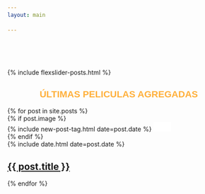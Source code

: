 ```yaml
---
layout: main

---
```


<main class="home" id="post" role="main" itemprop="mainContentOfPage" itemscope="itemscope" itemtype="http://schema.org/Blog" style="padding-top: 65px;">
    {% include flexslider-posts.html %}

<div cold-md="12">

<div align="center">

<h2 style="font-family: latin-100,arabic-100,sans-serif;color: #FFB03B;"> ÚLTIMAS PELICULAS AGREGADAS </h2>

</div>



</div>



<div id="grid" class="row">
    {% for post in site.posts %}
        <article class="box-item col-md-4" itemscope="itemscope" itemtype="http://schema.org/BlogPosting" itemprop="blogPost">
            <div class="box">
            <div class="box-body">
                {% if post.image %}
                    <div class="cover">
                        {% include new-post-tag.html date=post.date %}
                        <a href="{{ post.url | prepend: site.baseurl }}" {%if isnewpost %}class="new-post"{% endif %}>
                            <img src="assets/img/placeholder.png" data-url="{{ post.image }}" class="preload">
                        </a>
                    </div>
                {% endif %}
                <div class="box-info">
                    <meta itemprop="datePublished" content="{{ post.date | date_to_xmlschema }}">
                    <time itemprop="datePublished" datetime="{{ post.date | date_to_xmlschema }}" class="date">
                        {% include date.html date=post.date %}
                    </time>
                    <a class="post-link" href="{{ post.url | prepend: site.baseurl }}">
                        <h2 class="post-title" itemprop="name">
                            {{ post.title }}
                        </h2>
                    </a>
                </div>
            </div>
            </div>
        </article>
    {% endfor %}
</div>


</main>
